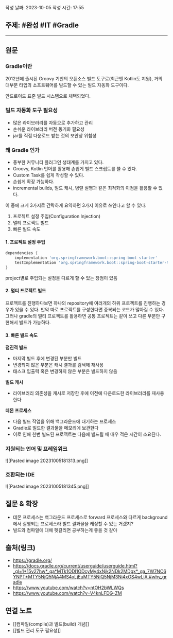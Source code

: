 작성 날짜: 2023-10-05
작성 시간: 17:55

## 주제: #완성 #IT #Gradle 

----
## 원문
### Gradle이란
2012년에 출시된 Groovy 기반의 오픈소스  빌드 도구로(최근엔 Kotlin도 지원), 거의 대부분 타입의 소프트웨어를 빌드할 수 있는 빌드 자동화 도구이다.

안드로이드 표준 빌드 시스템으로 채택되었다.

### 빌드 자동화 도구 필요성
- 많은 라이브러리를 자동으로 추가하고 관리
- 손쉬운 라이브러리 버전 동기화 필요성
- jar를 직접 다운로드 받는 것의 보안상 위험성

### 왜 Gradle 인가
- 풍부한 커뮤니티 플러그인 생태계를 가지고 있다.
- Groovy, Kotlin 언어를 활용해 손쉽게 빌드 스크립트를 쓸 수 있다.
- Custom Task를 쉽게 작성할 수 있다.
- 손쉽게 확장 가능하다.
- incremental builds, 빌드 캐시, 병렬 실행과 같은 최적화의 이점을 활용할 수 있다.

이 중에 크게 3가지로 간략하게 요약하면 3가지 이유로 쓰인다고 할 수 있다.

1. 프로젝트 설정 주입(Configuration Injection)
2. 멀티 프로젝트 빌드
3. 빠른 빌드 속도

#### 1. 프로젝트 설정 주입
```groovy
dependencies {
	implementation 'org.springframework.boot::spring-boot-starter'
	testImplementation 'org.springframework.boot::spring-boot-starter-test'
}
```

project별로 주입되는 설정을 다르게 할 수 있는 장점이 있음

#### 2. 멀티 프로젝트 빌드
프로젝트를 진행하다보면 하나의 repository에 여러개의 하위 프로젝트를 진행하는 경우가 있을 수 있다.
만약 따로 프로젝트를 구성한다면 중복되는 코드가 많아질 수 있다. 그러나 gradle의 멀티 프로젝트를 활용하면 공통 프로젝트는 같이 쓰고 다른 부분만 구현해서 빌드가 가능하다.


#### 3. 빠른 빌드 속도
**점진적 빌드**
- 마지막 빌드 후에 변경된 부분만 빌드
- 변경되지 않은 부분은 캐시 결과를 검색해 재사용
- 태스크 입출력 혹은 변경하지 않은 부분은 빌드하지 않음

**빌드 캐시**
- 라이브러리 의존성을 캐시로 저장한 후에 이전에 다운로드한 라이브러리를 재사용한다

**데몬 프로세스**
- 다음 빌드 작업을 위해 백그라운드에 대기하는 프로세스
- Gradle로 빌드한 결과물을 메모리에 보관한다
- 이로 인해 한번 빌드된 프로젝트는 다음에 빌드될 때 매우 적은 시간이 소요된다.


### 지원되는 언어 및 프레임워크
![[Pasted image 20231005181313.png]]


### 호환되는 IDE
![[Pasted image 20231005181345.png]]




## 질문 & 확장

- 데몬 프로세스는 백그라운드 프로세스로 forward 프로세스와 다르게 background에서 실행되는 프로세스라 빌드 결과물을 캐싱할 수 있는 거겠지?
- 빌드와 컴파일에 대해 헷갈리면 공부하는게 좋을 것 같아
## 출처(링크)
- https://gradle.org/
- https://docs.gradle.org/current/userguide/userguide.html?_gl=1*15v27hw*_ga*MTk1ODI1ODcyMy4xNjk2NDk2MDgx*_ga_7W7NC6YNPT*MTY5NjQ5NjA4MS4xLjEuMTY5NjQ5NjM3Ni4xOS4wLjA.#why_gradle
- https://www.youtube.com/watch?v=ntOH2bWLWQs
- https://www.youtube.com/watch?v=V4knLFDG-ZM
## 연결 노트

- [[컴파일(compile)과 빌드(build) 개념]]
- [[빌드 관리 도구 필요성]]





